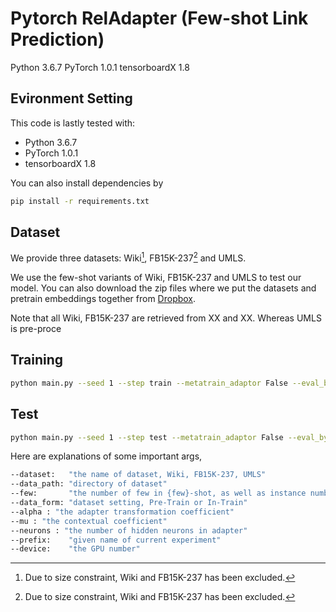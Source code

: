 # Pytorch RelAdapter (Few-shot Link Prediction)

Python 3.6.7
PyTorch 1.0.1
tensorboardX 1.8

## Evironment Setting
This code is lastly tested with:
* Python 3.6.7
* PyTorch 1.0.1
* tensorboardX 1.8

You can also install dependencies by
```bash
pip install -r requirements.txt
```

## Dataset
We provide three datasets: Wiki[^1], FB15K-237[^1] and UMLS.

We use the few-shot variants of Wiki, FB15K-237 and UMLS to test our model. You can also download the zip files where we put the datasets and pretrain embeddings together from [Dropbox](https://www.dropbox.com/sh/d04wbxx8g97g1rb/AABDZc-2pagoGhKzNvw0bG07a?dl=0). 

Note that all Wiki, FB15K-237 are retrieved from XX and XX. Whereas UMLS is pre-proce


## Training

```bash
python main.py --seed 1 --step train --metatrain_adaptor False --eval_by_rel False --prefix wikione_1shot_pretrain --alpha 0.3 --mu 0.05 --neurons 50 --device 0
```

## Test
```bash
python main.py --seed 1 --step test --metatrain_adaptor False --eval_by_rel True --prefix wikione_1shot_pretrain --alpha 0.3 --mu 0.05 --neurons 50 --device 0
```

Here are explanations of some important args,

```bash
--dataset:   "the name of dataset, Wiki, FB15K-237, UMLS"
--data_path: "directory of dataset"
--few:       "the number of few in {few}-shot, as well as instance number in support set"
--data_form: "dataset setting, Pre-Train or In-Train"
--alpha : "the adapter transformation coefficient"
--mu : "the contextual coefficient"
--neurons : "the number of hidden neurons in adapter"
--prefix:    "given name of current experiment"
--device:    "the GPU number"
```

[^1]: Due to size constraint, Wiki and FB15K-237 has been excluded.
